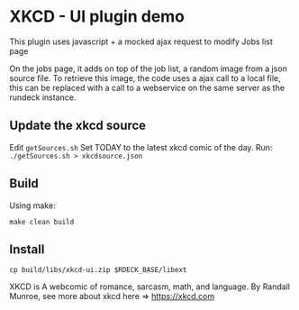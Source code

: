 # XKCD - UI plugin demo

This plugin uses javascript + a mocked ajax request to modify Jobs list page

On the jobs page, it adds on top of the job list, a random image from a json source file.
To retrieve this image, the code uses a ajax call to a local file, this can be replaced with a call to a webservice on the same server as the rundeck instance.


## Update the xkcd source

Edit `getSources.sh` Set TODAY to the latest xkcd comic of the day.
Run:
`./getSources.sh > xkcdsource.json`

## Build

Using make:
```
make clean build
```

## Install

```
cp build/libs/xkcd-ui.zip $RDECK_BASE/libext
```

XKCD is A webcomic of romance, sarcasm, math, and language. By Randall Munroe, see more about xkcd here => https://xkcd.com

